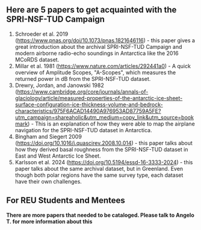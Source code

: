 ## Here are 5 papers to get acquainted with the SPRI-NSF-TUD Campaign

1) Schroeder et al. 2019 (https://www.pnas.org/doi/10.1073/pnas.1821646116) - this paper gives a great introduction about the archival SPRI-NSF-TUD Campaign and modern airborne radio-echo soundings in Antarctica like the 2016 MCoRDS dataset.
2) Millar et al. 1981 (https://www.nature.com/articles/292441a0) - A quick overview of Amplitude Scopes, "A-Scopes", which measures the returned power in dB from the SPRI-NSF-TUD dataset. 
3) Drewry, Jordan, and Janowski 1982 (https://www.cambridge.org/core/journals/annals-of-glaciology/article/measured-properties-of-the-antarctic-ice-sheet-surface-configuration-ice-thickness-volume-and-bedrock-characteristics/975F6ACAD14490A976953AD87759A5FE?utm_campaign=shareaholic&utm_medium=copy_link&utm_source=bookmark) - This is an explanation of how they were able to map the airplane navigation for the SPRI-NSF-TUD dataset in Antarctica.
4) Bingham and Siegert 2009 (https://doi.org/10.1016/j.quascirev.2008.10.014) - this paper talks about how they derived basal roughness from the SPRI-NSF-TUD dataset in East and West Antarctic Ice Sheet. 
5) Karlsson et al. 2024 (https://doi.org/10.5194/essd-16-3333-2024) - this paper talks about the same archival dataset, but in Greenland. Even though both polar regions have the same survey type, each dataset have their own challenges.

## For REU Students and Mentees
__There are more papers that needed to be cataloged. Please talk to Angelo T. for more information about this__
